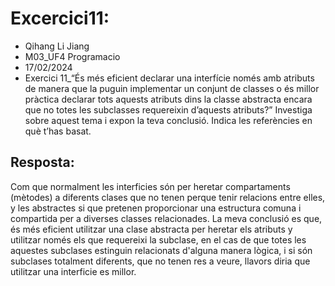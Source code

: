 # Excercici11:
- Qihang Li Jiang
- M03_UF4 Programacio
- 17/02/2024
- Exercici 11_“És més eficient declarar una interfície només amb atributs de manera que la puguin implementar un
  conjunt de classes o és millor pràctica declarar tots aquests atributs dins la classe abstracta encara que no
  totes les subclasses requereixin d’aquests atributs?” Investiga sobre aquest tema i expon la teva conclusió.
  Indica les referències en què t’has basat.

## Resposta:

Com que normalment les interficies són per heretar compartaments (mètodes) a diferents clases que no tenen 
perque tenir relacions entre elles, y les abstractes si que pretenen proporcionar una estructura comuna i compartida
per a diverses classes relacionades. La meva conclusió es que, és més eficient utilitzar una clase abstracta per 
heretar els atributs y utilitzar només els que requereixi la subclase, en el cas de que totes les aquestes subclases 
estinguin relacionats d'alguna manera lògica, i si són subclases totalment diferents, que no tenen res a veure, llavors
diria que utilitzar una interficie es millor.
